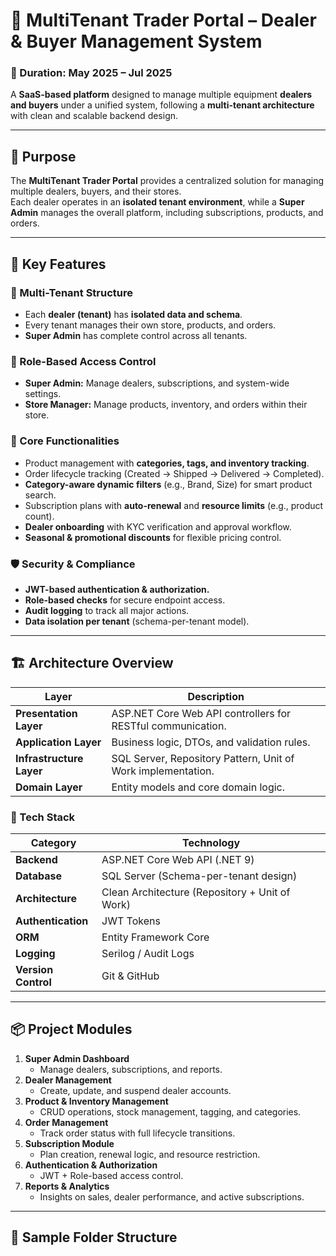 # 🏪 MultiTenant Trader Portal – Dealer & Buyer Management System

### 📅 Duration: May 2025 – Jul 2025  
A **SaaS-based platform** designed to manage multiple equipment **dealers and buyers** under a unified system, following a **multi-tenant architecture** with clean and scalable backend design.

---

## 🚀 Purpose

The **MultiTenant Trader Portal** provides a centralized solution for managing multiple dealers, buyers, and their stores.  
Each dealer operates in an **isolated tenant environment**, while a **Super Admin** manages the overall platform, including subscriptions, products, and orders.

---

## 🧩 Key Features

### 👤 Multi-Tenant Structure
- Each **dealer (tenant)** has **isolated data and schema**.
- Every tenant manages their own store, products, and orders.
- **Super Admin** has complete control across all tenants.

### 🔐 Role-Based Access Control
- **Super Admin:** Manage dealers, subscriptions, and system-wide settings.  
- **Store Manager:** Manage products, inventory, and orders within their store.

### 🛒 Core Functionalities
- Product management with **categories, tags, and inventory tracking**.  
- Order lifecycle tracking (Created → Shipped → Delivered → Completed).  
- **Category-aware dynamic filters** (e.g., Brand, Size) for smart product search.  
- Subscription plans with **auto-renewal** and **resource limits** (e.g., product count).  
- **Dealer onboarding** with KYC verification and approval workflow.  
- **Seasonal & promotional discounts** for flexible pricing control.

### 🛡️ Security & Compliance
- **JWT-based authentication & authorization.**  
- **Role-based checks** for secure endpoint access.  
- **Audit logging** to track all major actions.  
- **Data isolation per tenant** (schema-per-tenant model).

---

## 🏗️ Architecture Overview

| Layer | Description |
|-------|-------------|
| **Presentation Layer** | ASP.NET Core Web API controllers for RESTful communication. |
| **Application Layer** | Business logic, DTOs, and validation rules. |
| **Infrastructure Layer** | SQL Server, Repository Pattern, Unit of Work implementation. |
| **Domain Layer** | Entity models and core domain logic. |

### 🧱 Tech Stack

| Category | Technology |
|-----------|-------------|
| **Backend** | ASP.NET Core Web API (.NET 9) |
| **Database** | SQL Server (Schema-per-tenant design) |
| **Architecture** | Clean Architecture (Repository + Unit of Work) |
| **Authentication** | JWT Tokens |
| **ORM** | Entity Framework Core |
| **Logging** | Serilog / Audit Logs |
| **Version Control** | Git & GitHub |

---

## 📦 Project Modules

1. **Super Admin Dashboard**
   - Manage dealers, subscriptions, and reports.
2. **Dealer Management**
   - Create, update, and suspend dealer accounts.
3. **Product & Inventory Management**
   - CRUD operations, stock management, tagging, and categories.
4. **Order Management**
   - Track order status with full lifecycle transitions.
5. **Subscription Module**
   - Plan creation, renewal logic, and resource restriction.
6. **Authentication & Authorization**
   - JWT + Role-based access control.
7. **Reports & Analytics**
   - Insights on sales, dealer performance, and active subscriptions.

---

## 🧪 Sample Folder Structure


